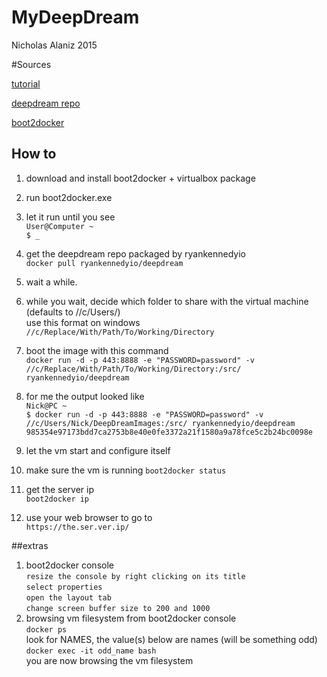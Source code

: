 # MyDeepDream
Nicholas Alaniz 2015

#Sources

[tutorial](http://ryankennedy.io/running-the-deep-dream/)

[deepdream repo](https://github.com/ryankennedyio/deep-dream-generator)

[boot2docker](https://github.com/boot2docker/windows-installer/releases)
## How to
1. download and install boot2docker + virtualbox package  

2. run boot2docker.exe		

3. let it run until you see		
	`User@Computer ~`		
 	`$ _`

4. get the deepdream repo packaged by ryankennedyio		
  `docker pull ryankennedyio/deepdream`		

5. wait a while.		

6. while you wait, decide which folder to share with the virtual machine (defaults to //c/Users/)		
	use this format on windows		
	`//c/Replace/With/Path/To/Working/Directory`		

7. boot the image with this command		
	`docker run -d -p 443:8888 -e "PASSWORD=password" -v //c/Replace/With/Path/To/Working/Directory:/src/ ryankennedyio/deepdream`		

8. for me the output looked like		
  `Nick@PC ~`		
  `$ docker run -d -p 443:8888 -e "PASSWORD=password" -v //c/Users/Nick/DeepDreamImages:/src/ ryankennedyio/deepdream`		
  `985354e97173bdd7ca2753b8e40e0fe3372a21f1580a9a78fce5c2b24bc0098e`		

9. let the vm start and configure itself		

10. make sure the vm is running
	`boot2docker status`		

11. get the server ip		
  `boot2docker ip`

12. use your web browser to go to		
	`https://the.ser.ver.ip/`		

##extras		
1. boot2docker console		
	`resize the console by right clicking on its title`		
	`select properties`		
	`open the layout tab`		
	`change screen buffer size to 200 and 1000`		
2. browsing vm filesystem from boot2docker console		
	`docker ps`		
	look for NAMES, the value(s) below are names (will be something odd)		
	`docker exec -it odd_name bash`		
	you are now browsing the vm filesystem		
